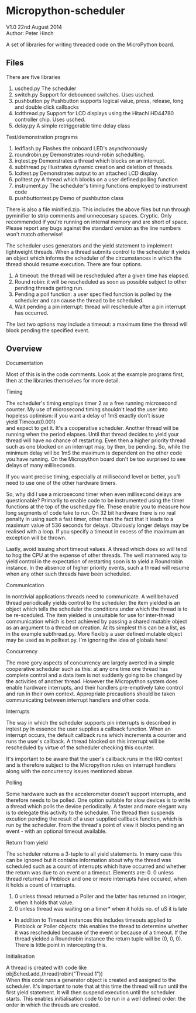Micropython-scheduler
=====================

V1.0 22nd August 2014  
Author: Peter Hinch

A set of libraries for writing threaded code on the MicroPython board.

Files
-----

There are five libraries
 1. usched.py The scheduler
 2. switch.py Support for debounced switches. Uses usched.
 3. pushbutton.py Pushbutton supports logical value, press, release, long and double click callbacks
 4. lcdthread.py Support for LCD displays using the Hitachi HD44780 controller chip. Uses usched.
 5. delay.py A simple retriggerable time delay class

Test/demonstration programs
 1. ledflash.py Flashes the onboard LED's asynchronously
 2. roundrobin.py Demonstrates round-robin schedulting.
 3. irqtest.py Demonstrates a thread which blocks on an interrupt.
 4. subthread.py Illustrates dynamic creation and deletion of threads.
 5. lcdtest.py Demonstrates output to an attached LCD display.
 6. polltest.py A thread which blocks on a user defined polling function
 7. instrument.py The scheduler's timing functions employed to instrument code
 8. pushbuttontest.py Demo of pushbutton class

There is also a file minified.zip. This includes the above files but run through pyminifier to strip comments and unneccesary spaces. Cryptic. Only recommended if you're running on internal memory and are short of space. Please report any bugs against the standard version as the line numbers won't match otherwise!

The scheduler uses generators and the yield statement to implement lightweight threads. When a thread submits control to the scheduler it yields an object which informs the scheduler of the circumstances in which the thread should resume execution. There are four options.
 1. A timeout: the thread will be rescheduled after a given time has elapsed.
 2. Round robin: it will be rescheduled as soon as possible subject to other pending threads getting run.
 3. Pending a poll function: a user specified function is polled by the scheduler and can cause the thread to be scheduled.
 4. Wait pending a pin interrupt: thread will reschedule after a pin interrupt has occurred.
 
The last two options may include a timeout: a maximum time the thread will block pending the specified event.

Overview
--------

Documentation

Most of this is in the code comments. Look at the example programs first, then at the libraries themselves for more detail.

Timing

The scheduler's timing employs timer 2 as a free running microsecond counter. My use of microsecond timing shouldn't lead the user into hopeless optimism: if you want a delay of 1mS exactly don't issue  
yield Timeout(0.001)  
and expect to get it. It's a cooperative scheduler. Another thread will be running when the period elapses. Until that thread decides to yield your thread will have no chance of restarting. Even then a higher priority thread such as one blocked on an interrupt may, by then, be pending. So, while the minimum delay will be 1mS the maximum is dependent on the other code you have running. On the Micropython board don't be too surprised to see delays of many milliseconds.

If you want precise timing, especially at millisecond level or better, you'll need to use one of the other hardware timers.

So, why did I use a microsecond timer when even millisecond delays are questionable? Primarily to enable code to be instrumented using the timer functions at the top of the usched.py file. These enable you to measure how long segments of code take to run. On 32 bit hardware there is no real penalty in using such a fast timer, other than the fact that it leads to a maximum value of 536 seconds for delays. Obviously longer delays may be realised with a loop. If you specify a timeout in excess of the maximum an exception will be thrown.

Lastly, avoid issuing short timeout values. A thread which does so will tend to hog the CPU at the expense of other threads. The well mannered way to yield control in the expectation of restarting soon is to yield a Roundrobin instance. In the absence of higher priority events, such a thread will resume when any other such threads have been scheduled.

Communication

In nontrivial applications threads need to communicate. A well behaved thread periodically yields control to the scheduler: the item yielded is an object which tells the scheduler the conditions under which the thread is to be re-sceduled. The item yielded is unsuitable for use for inter-thread communication which is best achieved by passing a shared mutable object as an argument to a thread on creation. At its simplest this can be a list, as in the example subthread.py. More flexibly a user defined mutable object may be used as in polltest.py. I'm ignoring the idea of globals here! 

Concurrency

The more gory aspects of concurrency are largely averted in a simple cooperative scheduler such as this: at any one time one thread has complete control and a data item is not suddenly going to be changed by the activities of another thread. However the Micropython system does enable hardware interrupts, and their handlers pre-emptively take control and run in their own context. Appropriate precautions should be taken communicating between interrupt handlers and other code.

Interrupts

The way in which the scheduler supports pin interrupts is described in irqtest.py In essence the user supplies a callback function. When an interrupt occurs, the default callback runs which increments a counter and runs the user's callback. A thread blocked on this interrupt will be rescheduled by virtue of the scheduler checking this counter.

It's important to be aware that the user's callback runs in the IRQ context and is therefore subject to the Micropython rules on interrupt handlers along with the concurrency issues mentioned above.

Polling

Some hardware such as the accelerometer doesn't support interrupts, and therefore needs to be polled. One option suitable for slow devices is to write a thread which polls the device periodically. A faster and more elegant way is to delegate this activity to the scheduler. The thread then suspends excution pending the result of a user supplied callback function, which is run by the scheduler. From the thread's point of view it blocks pending an event - with an optional timeout available.

Return from yield

The scheduler returns a 3-tuple to all yield statements. In many case this can be ignored but it contains information about why the thread was scheduled such as a count of interrupts which have occurred and whether the return was due to an event or a timeout. Elements are:
 0. 0 unless thread returned a Pinblock and one or more interrupts have occured, when it holds a count of interrupts.
 1. 0 unless thread returned a Poller and the latter has returned an integer, when it holds that value.
 2. 0 unless thread was waiting on a timer* when it holds no. of uS it is late
* In addition to Timeout instances this includes timeouts applied to Pinblock or Poller objects: this enables the thread to determine whether it was rescheduled because of the event or because of a timeout. If the thread yielded a Roundrobin instance the return tuple will be (0, 0, 0). There is little point in intercepting this.

Initialisation

A thread is created with code like  
objSched.add_thread(robin("Thread 1"))  
When this code runs a generator object is created and assigned to the scheduler. It's important to note that at this time the thread will run until the first yield statement. It will then suspend execution until the scheduler starts. This enables initialisation code to be run in a well defined order: the order in which the threads are created.

